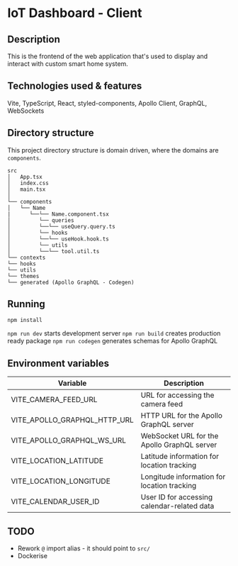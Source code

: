 # IoT Dashboard - Client

## Description

This is the frontend of the web application that's used to display and interact with custom smart home system.

## Technologies used & features

Vite, TypeScript, React, styled-components, Apollo Client, GraphQL, WebSockets

## Directory structure

This project directory structure is domain driven, where the domains are `components`.

```
src
│   App.tsx
│   index.css
│   main.tsx
│
└── components
│   └── Name
|      └──└── Name.component.tsx
│         └── queries
│         └──└── useQuery.query.ts
│         └── hooks
│         └──└── useHook.hook.ts
│         └── utils
│         └──└── tool.util.ts
└── contexts
└── hooks
└── utils
└── themes
└── generated (Apollo GraphQL - Codegen)
```

## Running

`npm install`

`npm run dev` starts development server
`npm run build` creates production ready package
`npm run codegen` generates schemas for Apollo GraphQL

## Environment variables

| Variable                     | Description                                 |
| ---------------------------- | ------------------------------------------- |
| VITE_CAMERA_FEED_URL         | URL for accessing the camera feed           |
| VITE_APOLLO_GRAPHQL_HTTP_URL | HTTP URL for the Apollo GraphQL server      |
| VITE_APOLLO_GRAPHQL_WS_URL   | WebSocket URL for the Apollo GraphQL server |
| VITE_LOCATION_LATITUDE       | Latitude information for location tracking  |
| VITE_LOCATION_LONGITUDE      | Longitude information for location tracking |
| VITE_CALENDAR_USER_ID        | User ID for accessing calendar-related data |

## TODO

- Rework `@` import alias - it should point to `src/`
- Dockerise
